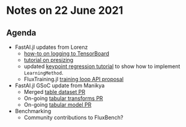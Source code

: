 # Notes on 22 June 2021

## Agenda

- FastAI.jl updates from Lorenz
    - [how-to on logging to TensorBoard](https://fluxml.ai/FastAI.jl/dev/docs/howto/logtensorboard.md.html)
    - [tutorial on presizing](https://fluxml.ai/FastAI.jl/dev/docs/tutorials/presizing.ipynb.html)
    - updated [keypoint regression tutorial](https://fluxml.ai/FastAI.jl/dev/docs/notebooks/keypointregression.ipynb.html) to show how to implement `LearningMethod`.
    - FluxTraining.jl [training loop API proposal](https://www.notion.so/holylorenzo/Custom-training-loops-f840899784874dc49b834b0127124099)
- FastAI.jl GSoC update from Manikya
    - Merged [table dataset PR](https://github.com/FluxML/FastAI.jl/pull/26)
    - On-going [tabular transforms PR](https://github.com/lorenzoh/DataAugmentation.jl/pull/45)
    - On-going [tabular model PR](https://github.com/FluxML/FastAI.jl/pull/124)
- Benchmarking
    - Community contributions to FluxBench?
